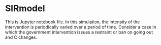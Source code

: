 # SIRmodel
This is Jupyter notebook file.
In this simulation, the intensity of the intervention is periodically varied over a period of time. 
Consider a case in which the government intervention issues a restraint or ban on going out and C changes.
